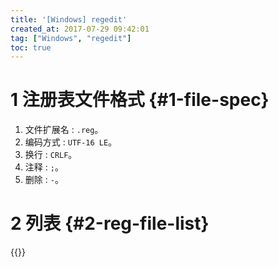 ```yaml
---
title: '[Windows] regedit'
created_at: 2017-07-29 09:42:01
tag: ["Windows", "regedit"]
toc: true
---
```


# 1 注册表文件格式 {#1-file-spec}

1. 文件扩展名 : `.reg`。
2. 编码方式 : `UTF-16 LE`。
3. 换行 : `CRLF`。
4. 注释 : `;`。
5. 删除 : `-`。

# 2 列表 {#2-reg-file-list}

{{<file-list pattern="*.reg">}}